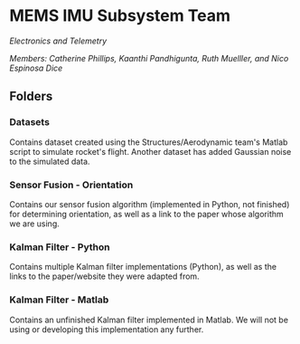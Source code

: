 # MEMS IMU Subsystem Team
*Electronics and Telemetry*

*Members: Catherine Phillips, Kaanthi Pandhigunta, Ruth Muelller, and Nico Espinosa Dice*

## Folders

### Datasets ###
Contains dataset created using the Structures/Aerodynamic team's Matlab script to simulate rocket's flight. Another dataset has added Gaussian noise to the simulated data.

### Sensor Fusion - Orientation ###
Contains our sensor fusion algorithm (implemented in Python, not finished) for determining orientation, as well as a link to the paper whose algorithm we are using.

### Kalman Filter - Python ###
Contains multiple Kalman filter implementations (Python), as well as the links to the paper/website they were adapted from.

### Kalman Filter - Matlab ###
Contains an unfinished Kalman filter implemented in Matlab. We will not be using or developing this implementation any further.
